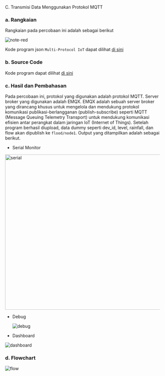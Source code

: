  C. Transmisi Data Menggunakan Protokol MQTT

### a. Rangkaian
Rangkaian pada percobaan ini adalah sebagai berikut

![note-red](https://github.com/HanifAminudin/Laporan-Embedded/assets/146454552/c4c55c5e-cfbb-41b0-9c7c-bdbc9c073693)

Kode program json `Multi-Protocol IoT` dapat dilihat <a href="../program.json">di sini</a>

### b. Source Code

Kode program dapat dilihat <a href="4c_mqtt.ino">di sini</a>

### c. Hasil dan Pembahasan
Pada percobaan ini, protokol yang digunakan adalah protokol MQTT. Server broker yang digunakan adalah EMQX. 
EMQX adalah sebuah server broker yang dirancang khusus untuk mengelola dan mendukung protokol komunikasi publikasi-berlangganan (publish-subscribe) seperti MQTT (Message Queuing Telemetry Transport) untuk mendukung komunikasi efisien antar perangkat dalam jaringan IoT (Internet of Things).
Setelah program berhasil diupload, data dummy seperti dev_id, level, rainfall, dan flow akan dipublish ke `flood/node1`. Output yang ditampilkan adalah sebagai berikut.

- Serial Monitor
  
<img width="506" alt="serial" src="https://github.com/HanifAminudin/Laporan-Embedded/assets/146454552/7e9bd942-3f8c-4dd9-aa0f-c6468f1fa5a7">


- Debug

  ![debug](https://github.com/HanifAminudin/Laporan-Embedded/assets/146454552/bf3e0fa1-7ec9-42c0-b237-b3ba68715efc)

- Dashboard

![dashboard](https://github.com/HanifAminudin/Laporan-Embedded/assets/146454552/9eb68deb-fdd9-402b-8f12-44ef1a66a746)

### d. Flowchart

![flow](https://github.com/HanifAminudin/Laporan-Embedded/assets/146454552/8c49408e-f6d4-4213-84b0-fe2f866da46c)

